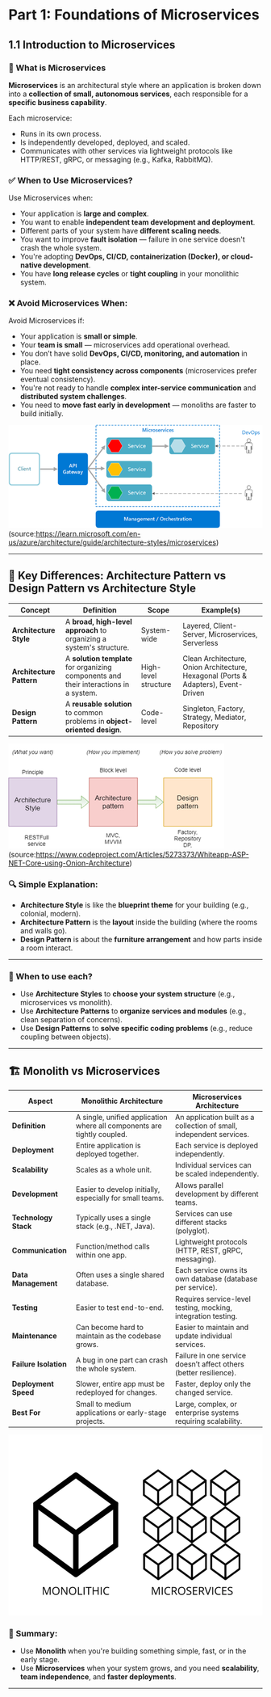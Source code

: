 # Part 1: Foundations of Microservices

## 1.1 Introduction to Microservices

### 🚀 What is Microservices

**Microservices** is an architectural style where an application is broken down into a **collection of small, autonomous services**, each responsible for a **specific business capability**.

Each microservice:

* Runs in its own process.
* Is independently developed, deployed, and scaled.
* Communicates with other services via lightweight protocols like HTTP/REST, gRPC, or messaging (e.g., Kafka, RabbitMQ).

### ✅ When to Use Microservices?

Use Microservices when:

* Your application is **large and complex**.
* You want to enable **independent team development and deployment**.
* Different parts of your system have **different scaling needs**.
* You want to improve **fault isolation** — failure in one service doesn't crash the whole system.
* You're adopting **DevOps, CI/CD, containerization (Docker), or cloud-native development**.
* You have **long release cycles** or **tight coupling** in your monolithic system.

### ❌ Avoid Microservices When:

Avoid Microservices if:

* Your application is **small or simple**.
* Your **team is small** — microservices add operational overhead.
* You don’t have solid **DevOps, CI/CD, monitoring, and automation** in place.
* You need **tight consistency across components** (microservices prefer eventual consistency).
* You're not ready to handle **complex inter-service communication** and **distributed system challenges**.
* You need to **move fast early in development** — monoliths are faster to build initially.


![microservice](../img/Microservice.png)
(source:https://learn.microsoft.com/en-us/azure/architecture/guide/architecture-styles/microservices)

---

## 🧠 Key Differences: Architecture Pattern vs Design Pattern vs Architecture Style

| Concept                  | Definition                                                                            | Scope                | Example(s)                                                                         |
| ------------------------ | ------------------------------------------------------------------------------------- | -------------------- | ---------------------------------------------------------------------------------- |
| **Architecture Style**   | A **broad, high-level approach** to organizing a system's structure.                  | System-wide          | Layered, Client-Server, Microservices, Serverless                                  |
| **Architecture Pattern** | A **solution template** for organizing components and their interactions in a system. | High-level structure | Clean Architecture, Onion Architecture, Hexagonal (Ports & Adapters), Event-Driven |
| **Design Pattern**       | A **reusable solution** to common problems in **object-oriented design**.             | Code-level           | Singleton, Factory, Strategy, Mediator, Repository                                 |

![microservice](../img/pattern-type.png)
(source:https://www.codeproject.com/Articles/5273373/Whiteapp-ASP-NET-Core-using-Onion-Architecture)

### 🔍 Simple Explanation:

* **Architecture Style** is like the **blueprint theme** for your building (e.g., colonial, modern).
* **Architecture Pattern** is the **layout** inside the building (where the rooms and walls go).
* **Design Pattern** is about the **furniture arrangement** and how parts inside a room interact.

---

### 🧩 When to use each?

* Use **Architecture Styles** to **choose your system structure** (e.g., microservices vs monolith).
* Use **Architecture Patterns** to **organize services and modules** (e.g., clean separation of concerns).
* Use **Design Patterns** to **solve specific coding problems** (e.g., reduce coupling between objects).

---

## 🏗️ Monolith vs Microservices

| Aspect                | **Monolithic Architecture**                                             | **Microservices Architecture**                                       |
| --------------------- | ----------------------------------------------------------------------- | -------------------------------------------------------------------- |
| **Definition**        | A single, unified application where all components are tightly coupled. | An application built as a collection of small, independent services. |
| **Deployment**        | Entire application is deployed together.                                | Each service is deployed independently.                              |
| **Scalability**       | Scales as a whole unit.                                                 | Individual services can be scaled independently.                     |
| **Development**       | Easier to develop initially, especially for small teams.                | Allows parallel development by different teams.                      |
| **Technology Stack**  | Typically uses a single stack (e.g., .NET, Java).                       | Services can use different stacks (polyglot).                        |
| **Communication**     | Function/method calls within one app.                                   | Lightweight protocols (HTTP, REST, gRPC, messaging).                 |
| **Data Management**   | Often uses a single shared database.                                    | Each service owns its own database (database per service).           |
| **Testing**           | Easier to test end-to-end.                                              | Requires service-level testing, mocking, integration testing.        |
| **Maintenance**       | Can become hard to maintain as the codebase grows.                      | Easier to maintain and update individual services.                   |
| **Failure Isolation** | A bug in one part can crash the whole system.                           | Failure in one service doesn’t affect others (better resilience).    |
| **Deployment Speed**  | Slower, entire app must be redeployed for changes.                      | Faster, deploy only the changed service.                             |
| **Best For**          | Small to medium applications or early-stage projects.                   | Large, complex, or enterprise systems requiring scalability.         |

![moolithic](../img/monolithic.png)

### 🧠 Summary:

* Use **Monolith** when you're building something simple, fast, or in the early stage.
* Use **Microservices** when your system grows, and you need **scalability**, **team independence**, and **faster deployments**.

---


